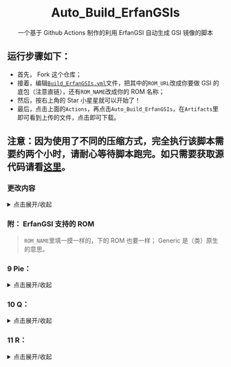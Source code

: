 <h1 align="center"> Auto_Build_ErfanGSIs </h1>

<p align="center">
	一个基于 Github Actions 制作的利用 ErfanGSI 自动生成 GSI 镜像的脚本
</p>

## 运行步骤如下： 
- 首先， Fork 这个仓库；
- 接着，编辑<code>[Build_ErfanGSIs.yml](.github/workflows/Build_ErfanGSIs.yml)</code>文件，把其中的`ROM_URL`改成你要做 GSI 的底包（注意直链），还有`ROM_NAME`改成你的 ROM 名称；
- 然后，按右上角的 Star 小星星就可以开始了！
- 最后，点击上面的`Actions`，再点击`Auto_Build_ErfanGSIs`，在`Artifacts`里即可看到上传的文件，点击即可下载。 

## 注意：因为使用了不同的压缩方式，完全执行该脚本需要约两个小时，请耐心等待脚本跑完。如只需要获取源代码请看[这里](https://github.com/zhz8888/Auto_Build_ErfanGSIs/blob/master/README_G.md)。

### 更改内容
<details markdown='1'><summary>点击展开/收起</summary>
1.使用 Github Actions 项目上传，避免随时间的推移出现的上传成功但无法下载或直接上传失败的问题
2.更改了压缩方式，使上传文件体积减小，也加快了下载速度
3.把不同的镜像分别打包上传，避免无效下载，缩短了下载时间
4.增加了打包源代码的操作，方便更新和获取源代码
</details>

### 附： ErfanGSI 支持的 ROM
> `ROM_NAME`里填一摸一样的，下的 ROM 也要一样； Generic 是（类）原生的意思。

### 9 Pie：
<details markdown='1'><summary>点击展开/收起</summary>
>ColorOS	
Flyme
Generic
MIUI	
Moto	
Nubia	
OneUI	
OxygenOS	
Pixel	
Xperia	
ZUI	
ZenUI
</details>

### 10 Q：
<details markdown='1'><summary>点击展开/收起</summary>
>Generic
MIUI	
OxygenOS
Pixel
</details>

### 11 R：
<details markdown='1'><summary>点击展开/收起</summary>
>Generic	
Pixel
</details>
